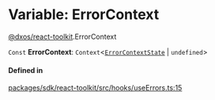 # Variable: ErrorContext

[@dxos/react-toolkit](../modules/dxos_react_toolkit.md).ErrorContext

 `Const` **ErrorContext**: `Context`<[`ErrorContextState`](../interfaces/dxos_react_toolkit.ErrorContextState.md) \| `undefined`\>

#### Defined in

[packages/sdk/react-toolkit/src/hooks/useErrors.ts:15](https://github.com/dxos/dxos/blob/db8188dae/packages/sdk/react-toolkit/src/hooks/useErrors.ts#L15)
